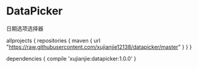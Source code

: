 # DataPicker
日期选项选择器

allprojects {
    repositories {
        maven { url "https://raw.githubusercontent.com/xujianjie12138/datapicker/master" }
    }
}

dependencies {
    compile 'xujianjie:datapicker:1.0.0'
}
